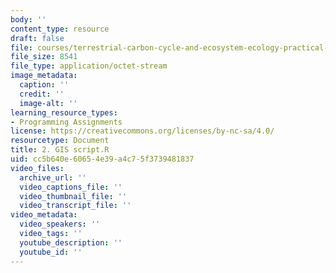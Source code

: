 ```yaml
---
body: ''
content_type: resource
draft: false
file: courses/terrestrial-carbon-cycle-and-ecosystem-ecology-practical-sessions/2-gis-script.r
file_size: 8541
file_type: application/octet-stream
image_metadata:
  caption: ''
  credit: ''
  image-alt: ''
learning_resource_types:
- Programming Assignments
license: https://creativecommons.org/licenses/by-nc-sa/4.0/
resourcetype: Document
title: 2. GIS script.R
uid: cc5b640e-6065-4e39-a4c7-5f3739481837
video_files:
  archive_url: ''
  video_captions_file: ''
  video_thumbnail_file: ''
  video_transcript_file: ''
video_metadata:
  video_speakers: ''
  video_tags: ''
  youtube_description: ''
  youtube_id: ''
---
```

